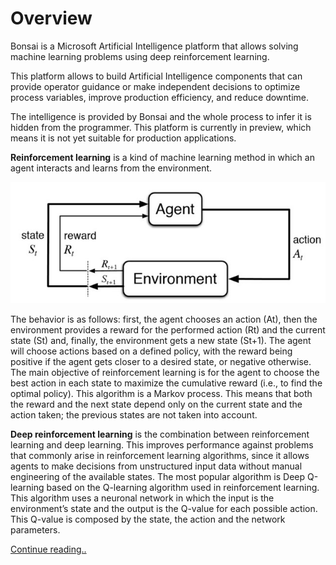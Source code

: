 # Overview

Bonsai is a Microsoft Artificial Intelligence platform that allows solving machine learning problems using deep reinforcement learning.  

This platform allows to build Artificial Intelligence components that can provide operator guidance or make independent decisions to optimize process variables, improve production efficiency, and reduce downtime. 

The intelligence is provided by Bonsai and the whole process to infer it is hidden from the programmer. This platform is currently in preview, which means it is not yet suitable for production applications. 

**Reinforcement learning** is a kind of machine learning method in which an agent interacts and learns from the environment.  

![Reinforcement learning architecture](images/Picture1.jpg)

The behavior is as follows: first, the agent chooses an action (At), then the environment provides a reward for the performed action (Rt) and the current state (St) and, finally, the environment gets a new state (St+1). The agent will choose actions based on a defined policy, with the reward being positive if the agent gets closer to a desired state, or negative otherwise. The main objective of reinforcement learning is for the agent to choose the best action in each state to maximize the cumulative reward (i.e., to find the optimal policy). This algorithm is a Markov process. This means that both the reward and the next state depend only on the current state and the action taken; the previous states are not taken into account. 

**Deep reinforcement learning** is the combination between reinforcement learning and deep learning. This improves performance against problems that commonly arise in reinforcement learning algorithms, since it allows agents to make decisions from unstructured input data without manual engineering of the available states. The most popular algorithm is Deep Q-learning based on the Q-learning algorithm used in reinforcement learning. This algorithm uses a neuronal network in which the input is the environment’s state and the output is the Q-value for each possible action. This Q-value is composed by the state, the action and the network parameters.

[Continue reading..](../02-bonsai-architecture/README.md)
